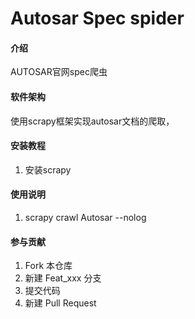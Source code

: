 # Autosar Spec spider

#### 介绍
AUTOSAR官网spec爬虫

#### 软件架构
使用scrapy框架实现autosar文档的爬取，


#### 安装教程

1. 安装scrapy


#### 使用说明

1. scrapy crawl Autosar --nolog

#### 参与贡献

1. Fork 本仓库
2. 新建 Feat_xxx 分支
3. 提交代码
4. 新建 Pull Request
